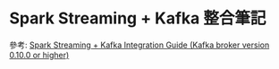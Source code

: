 # Spark Streaming + Kafka 整合筆記

參考: [Spark Streaming + Kafka Integration Guide (Kafka broker version 0.10.0 or higher)](http://spark.apache.org/docs/latest/streaming-kafka-0-10-integration.html)
